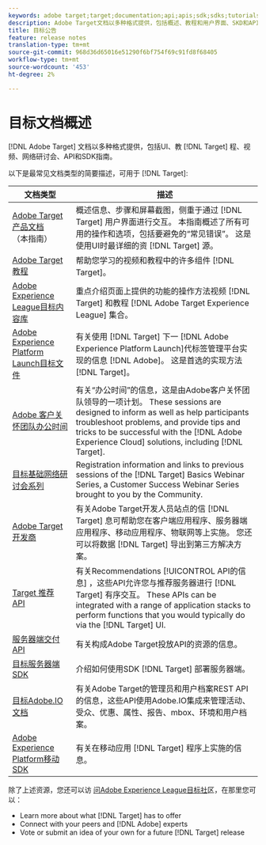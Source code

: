 ```yaml
---
keywords: adobe target;target;documentation;api;apis;sdk;sdks;tutorials;doc;documentation
description: Adobe Target文档以多种格式提供，包括概述、教程和用户界面、SKD和API指南。
title: 目标公告
feature: release notes
translation-type: tm+mt
source-git-commit: 968d36d65016e51290f6bf754f69c91fd8f68405
workflow-type: tm+mt
source-wordcount: '453'
ht-degree: 2%

---
```



# 目标文档概述

[!DNL Adobe Target] 文档以多种格式提供，包括UI、教 [!DNL Target] 程、视频、网络研讨会、API和SDK指南。

以下是最常见文档类型的简要描述，可用于 [!DNL Target]:

| 文档类型 | 描述 |
| --- | --- |
| [Adobe Target产品文档](/help/target-home.md)<br>（本指南） | 概述信息、步骤和屏幕截图，侧重于通过 [!DNL Target] 用户界面进行交互。 本指南概述了所有可用的操作和选项，包括要避免的“常见错误”。 这是使用UI时最详细的资 [!DNL Target] 源。 |
| [Adobe Target教程](https://experienceleague.adobe.com/docs/target-learn/tutorials/overview.html) | 帮助您学习的视频和教程中的许多组件 [!DNL Target]。 |
| [Adobe Experience League目标内容库](https://guided.adobe.com/#recommended/solutions/target) | 重点介绍页面上提供的功能的操作方法视频 [!DNL Target] 和教程 [!DNL Adobe Target Experience League] 集合。 |
| [Adobe Experience Platform Launch目标文件](/help/c-implementing-target/c-implementing-target-for-client-side-web/how-to-deployatjs/cmp-implementing-target-using-adobe-launch.md) | 有关使用 [!DNL Target] 下一 [!DNL Adobe Experience Platform Launch]代标签管理平台实现的信息 [!DNL Adobe]。 这是首选的实现方法 [!DNL Target]。 |
| [Adobe 客户关怀团队办公时间](/help/cmp-resources-and-contact-information.md#concept_58EA30379D3B48C4848BA2A8C464A5B7) | 有关“办公时间”的信息，这是由Adobe客户关怀团队领导的一项计划。 These sessions are designed to inform as well as help participants troubleshoot problems, and provide tips and tricks to be successful with the [!DNL Adobe Experience Cloud] solutions, including [!DNL Target]. |
| [目标基础网络研讨会系列](https://landing.adobe.com/acs/2018/na/adobe-target/registration.html) | Registration information and links to previous sessions of the [!DNL Target] Basics Webinar Series, a Customer Success Webinar Series brought to you by the Community. |
| [Adobe Target开发商](http://developers.adobetarget.com/) | 有关Adobe Target开发人员站点的信 [!DNL Target] 息可帮助您在客户端应用程序、服务器端应用程序、移动应用程序、物联网等上实施。 您还可以将数据 [!DNL Target] 导出到第三方解决方案。 |
| [Target 推荐 API](https://developers.adobetarget.com/api/recommendations/) | 有关Recommendations [!UICONTROL API的信息] ，这些API允许您与推荐服务器进行 [!DNL Target] 有序交互。 These APIs can be integrated with a range of application stacks to perform functions that you would typically do via the [!DNL Target] UI. |
| [服务器端交付 API](https://developers.adobetarget.com/api/delivery-api/) | 有关构成Adobe Target投放API的资源的信息。 |
| [目标服务器端SDK](https://adobetarget-sdks.gitbook.io/docs/) | 介绍如何使用SDK [!DNL Target] 部署服务器端。 |
| [目标Adobe.IO文档](http://developers.adobetarget.com/api/#introduction) | 有关Adobe Target的管理员和用户档案REST API的信息，这些API使用Adobe.IO集成来管理活动、受众、优惠、属性、报告、mbox、环境和用户档案。 |
| [Adobe Experience Platform移动SDK](https://aep-sdks.gitbook.io/docs/using-mobile-extensions/adobe-target) | 有关在移动应用 [!DNL Target] 程序上实施的信息。 |

除了上述资源，您还可以访 [问Adobe Experience League目标社](https://experienceleaguecommunities.adobe.com/t5/adobe-target/ct-p/adobe-target-community)区，在那里您可以：

* Learn more about what [!DNL Target] has to offer
* Connect with your peers and [!DNL Adobe] experts
* Vote or submit an idea of your own for a future [!DNL Target] release